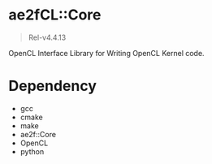 # ae2fCL::Core
> Rel-v4.4.13

OpenCL Interface Library for Writing OpenCL Kernel code.  

# Dependency
- gcc
- cmake
- make
- ae2f::Core
- OpenCL
- python
